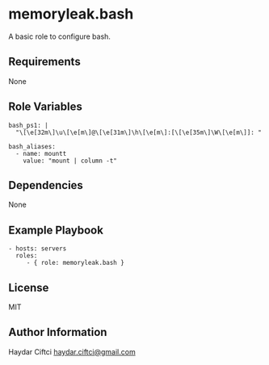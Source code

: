 memoryleak.bash
===============

A basic role to configure bash.

Requirements
------------

None

Role Variables
--------------

```
bash_ps1: |
  "\[\e[32m\]\u\[\e[m\]@\[\e[31m\]\h\[\e[m\]:[\[\e[35m\]\W\[\e[m\]]: "

bash_aliases:
  - name: mountt
    value: "mount | column -t"
```

Dependencies
------------

None

Example Playbook
----------------

    - hosts: servers
      roles:
         - { role: memoryleak.bash }

License
-------

MIT

Author Information
------------------

Haydar Ciftci <haydar.ciftci@gmail.com>
